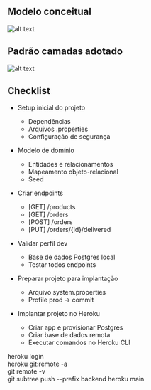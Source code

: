 <h2>Modelo conceitual</h2>

![alt text](https://raw.githubusercontent.com/devsuperior/sds2/master/assets/modelo-conceitual.png)

<h2>Padrão camadas adotado</h2>

![alt text](https://raw.githubusercontent.com/devsuperior/sds2/master/assets/camadas.png)

<h2>Checklist</h2>

- Setup inicial do projeto
  - Dependências
  - Arquivos .properties
  - Configuração de segurança
  
- Modelo de domínio
  - Entidades e relacionamentos
  - Mapeamento objeto-relacional
  - Seed
  
- Criar endpoints
  - [GET] /products
  - [GET] /orders
  - [POST] /orders
  - [PUT] /orders/{id}/delivered
  
- Validar perfil dev
  - Base de dados Postgres local
  - Testar todos endpoints
  
- Preparar projeto para implantação
  - Arquivo system.properties
  - Profile prod -> commit
  
- Implantar projeto no Heroku
  - Criar app e provisionar Postgres
  - Criar base de dados remota
  - Executar comandos no Heroku CLI
  
heroku login\
heroku git:remote -a <nome-do-app>\
git remote -v\
git subtree push --prefix backend heroku main
